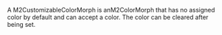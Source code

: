A M2CustomizableColorMorph is anM2ColorMorph that has no assigned color by default and can accept a color. The color can be cleared after being set.
